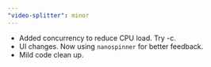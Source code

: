 ```yaml
---
"video-splitter": minor
---
```


- Added concurrency to reduce CPU load. Try -c.
- UI changes. Now using `nanospinner` for better feedback.
- Mild code clean up.
